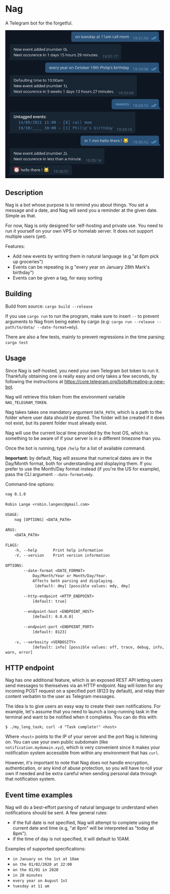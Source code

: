 # Nag

A Telegram bot for the forgetful.

<img src="screenshot.png" width="500">

## Description

Nag is a bot whose purpose is to remind you about things. You set a message and a date, and Nag will send you a reminder at the given date. Simple as that.

For now, Nag is only designed for self-hosting and private use. You need to run it yourself on your own VPS or homelab server. It does not support multiple users (yet).

Features:
* Add new events by writing them in natural language (e.g "at 6pm pick up groceries")
* Events can be repeating (e.g "every year on January 28th Mark's birthday")
* Events can be given a tag, for easy sorting

## Building

Build from source: `cargo build --release`

If you use `cargo run` to run the program, make sure to insert `--` to prevent arguments to Nag from being eaten by cargo (e.g: `cargo run --release -- path/to/data/ --date-format=mdy`).

There are also a few tests, mainly to prevent regressions in the time parsing: `cargo test`

## Usage

Since Nag is self-hosted, you need your own Telegram bot token to run it. Thankfully obtaining one is really easy and only takes a few seconds, by following the instructions at https://core.telegram.org/bots#creating-a-new-bot.

Nag will retrieve this token from the environment variable `NAG_TELEGRAM_TOKEN`.

Nag takes takes one mandatory argument `DATA_PATH`, which is a path to the folder where user data should be stored. The folder will be created if it does not exist, but its parent folder must already exist.

Nag will use the current local time provided by the host OS, which is something to be aware of if your server is in a different timezone than you.

Once the bot is running, type `/help` for a list of available command.

**Important:** by default, Nag will assume that numerical dates are in the Day/Month format, both for understanding and displaying them. If you prefer to use the Month/Day format instead (if you're the US for example), pass the CLI argument `--date-format=mdy`.

Command-line options:

```
nag 0.1.0

Robin Lange <robin.langenc@gmail.com>

USAGE:
    nag [OPTIONS] <DATA_PATH>

ARGS:
    <DATA_PATH>    

FLAGS:
    -h, --help       Print help information
    -V, --version    Print version information

OPTIONS:
        --date-format <DATE_FORMAT>
            Day/Month/Year or Month/Day/Year.
            Affects both parsing and displaying.
             [default: dmy] [possible values: mdy, dmy]

        --http-endpoint <HTTP_ENDPOINT>
            [default: true]

        --endpoint-host <ENDPOINT_HOST>
            [default: 0.0.0.0]

        --endpoint-port <ENDPOINT_PORT>
            [default: 8123]

    -v, --verbosity <VERBOSITY>
            [default: info] [possible values: off, trace, debug, info, warn, error]
```

## HTTP endpoint

Nag has one additional feature, which is an exposed REST API letting users send messages to themselves via an HTTP endpoint. Nag will listen for any incoming POST request on a specified port (8123 by default), and relay their content verbatim to the user as Telegram messages.

The idea is to give users an easy way to create their own notifications. For example, let's assume that you need to launch a long-running task in the terminal and want to be notified when it completes. You can do this with:

```
$ ./my_long_task; curl -d "Task complete!" <host>
```

Where `<host>` points to the IP of your server and the port Nag is listening on. You can use your own public subdomain (like `notification.mydomain.xyz`), which is very convenient since it makes your notification system accessible from within any environment that has `curl`.

However, it's important to note that Nag does not handle encryption, authentication, or any kind of abuse protection, so you will have to roll your own if needed and be extra careful when sending personal data through that notification system.


## Event time examples

Nag will do a best-effort parsing of natural language to understand when notifications should be sent. A few general rules:
* if the full date is not specified, Nag will attempt to complete using the current date and time (e.g, "at 8pm" will be interpreted as "today at 8pm").
* if the time of day is not specified, it will default to 10AM.

Examples of supported specifications:

* `in January on the 1st at 10am`
* `on the 01/02/2020 at 22:00`
* `on the 01/01 in 2020`
* `in 20 minutes`
* `every year on August 1st`
* `tuesday at 11 am`
